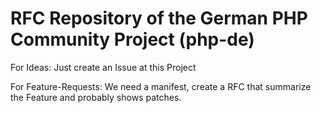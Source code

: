 # RFC Repository of the German PHP Community Project (php-de)

For Ideas: Just create an Issue at this Project

For Feature-Requests: We need a manifest, create a RFC that summarize the Feature and probably shows patches.
